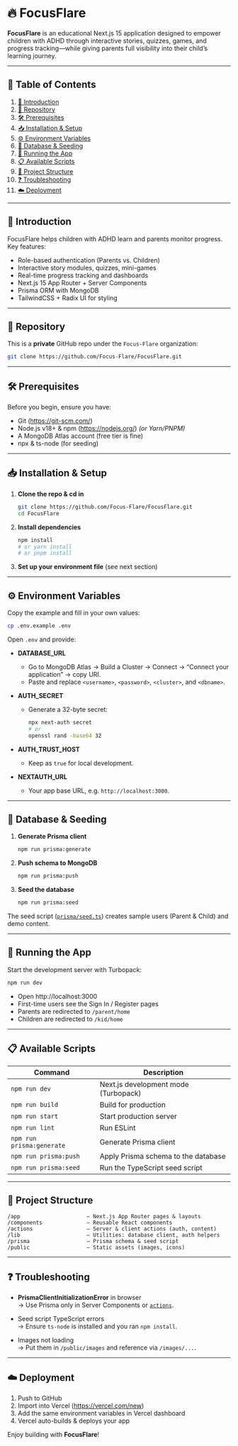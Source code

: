 # 🔥 FocusFlare

**FocusFlare** is an educational Next.js 15 application designed to empower children with ADHD through interactive stories, quizzes, games, and progress tracking—while giving parents full visibility into their child’s learning journey.

---

## 🚀 Table of Contents

1. [👋 Introduction](#-introduction)
2. [🔗 Repository](#-repository)
3. [🛠️ Prerequisites](#️-prerequisites)
4. [📥 Installation & Setup](#-installation--setup)
5. [⚙️ Environment Variables](#️-environment-variables)
6. [💾 Database & Seeding](#-database--seeding)
7. [🚧 Running the App](#-running-the-app)
8. [📋 Available Scripts](#-available-scripts)
9. [📁 Project Structure](#-project-structure)
10. [❓ Troubleshooting](#-troubleshooting)
11. [☁️ Deployment](#️-deployment)

---

## 👋 Introduction

FocusFlare helps children with ADHD learn and parents monitor progress.
Key features:

- Role-based authentication (Parents vs. Children)
- Interactive story modules, quizzes, mini-games
- Real-time progress tracking and dashboards
- Next.js 15 App Router + Server Components
- Prisma ORM with MongoDB
- TailwindCSS + Radix UI for styling

---

## 🔗 Repository

This is a **private** GitHub repo under the `Focus-Flare` organization:

```bash
git clone https://github.com/Focus-Flare/FocusFlare.git
```

---

## 🛠️ Prerequisites

Before you begin, ensure you have:

- Git (https://git-scm.com/)
- Node.js v18+ & npm (https://nodejs.org/) _(or Yarn/PNPM)_
- A MongoDB Atlas account (free tier is fine)
- npx & ts-node (for seeding)

---

## 📥 Installation & Setup

1. **Clone the repo & cd in**

   ```bash
   git clone https://github.com/Focus-Flare/FocusFlare.git
   cd FocusFlare
   ```

2. **Install dependencies**

   ```bash
   npm install
   # or yarn install
   # or pnpm install
   ```

3. **Set up your environment file** (see next section)

---

## ⚙️ Environment Variables

Copy the example and fill in your own values:

```bash
cp .env.example .env
```

Open `.env` and provide:

- **DATABASE_URL**

  - Go to MongoDB Atlas → Build a Cluster → Connect → “Connect your application” → copy URI.
  - Paste and replace `<username>`, `<password>`, `<cluster>`, and `<dbname>`.

- **AUTH_SECRET**

  - Generate a 32-byte secret:
    ```bash
    npx next-auth secret
    # or
    openssl rand -base64 32
    ```

- **AUTH_TRUST_HOST**

  - Keep as `true` for local development.

- **NEXTAUTH_URL**
  - Your app base URL, e.g. `http://localhost:3000`.

---

## 💾 Database & Seeding

1. **Generate Prisma client**

   ```bash
   npm run prisma:generate
   ```

2. **Push schema to MongoDB**

   ```bash
   npm run prisma:push
   ```

3. **Seed the database**
   ```bash
   npm run prisma:seed
   ```

The seed script ([`prisma/seed.ts`](prisma/seed.ts)) creates sample users (Parent & Child) and demo content.

---

## 🚧 Running the App

Start the development server with Turbopack:

```bash
npm run dev
```

- Open http://localhost:3000
- First-time users see the Sign In / Register pages
- Parents are redirected to `/parent/home`
- Children are redirected to `/kid/home`

---

## 📋 Available Scripts

| Command                   | Description                          |
| ------------------------- | ------------------------------------ |
| `npm run dev`             | Next.js development mode (Turbopack) |
| `npm run build`           | Build for production                 |
| `npm run start`           | Start production server              |
| `npm run lint`            | Run ESLint                           |
| `npm run prisma:generate` | Generate Prisma client               |
| `npm run prisma:push`     | Apply Prisma schema to the database  |
| `npm run prisma:seed`     | Run the TypeScript seed script       |

---

## 📁 Project Structure

```
/app                     – Next.js App Router pages & layouts
/components              – Reusable React components
/actions                 – Server & client actions (auth, content)
/lib                     – Utilities: database client, auth helpers
/prisma                  – Prisma schema & seed script
/public                  – Static assets (images, icons)
```

---

## ❓ Troubleshooting

- **PrismaClientInitializationError** in browser  
  → Use Prisma only in Server Components or [`actions`](actions).

- Seed script TypeScript errors  
  → Ensure `ts-node` is installed and you ran `npm install`.

- Images not loading  
  → Put them in `/public/images` and reference via `/images/...`.

---

## ☁️ Deployment

1. Push to GitHub
2. Import into Vercel (https://vercel.com/new)
3. Add the same environment variables in Vercel dashboard
4. Vercel auto-builds & deploys your app

Enjoy building with **FocusFlare**!
